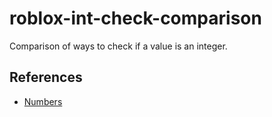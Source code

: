 # roblox-int-check-comparison

Comparison of ways to check if a value is an integer.

## References

- [Numbers](https://developer.roblox.com/en-us/articles/Numbers)
